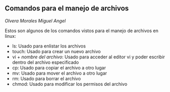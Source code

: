 ## Comandos para el manejo de archivos

*Olvera Morales Miguel Angel*

Estos son algunos de los comandos vistos para el manejo de archivos en linux:

- ls: Usado para enlistar los archivos
- touch: Usado para crear un nuevo archivo
- vi + *nombre del archivo*: Usado para acceder al editor vi y poder escribir dentro del archivo especificado
- cp: Usado para copiar el archivo a otro lugar
- mv: Usado para mover el archivo a otro lugar
- rm: Usado para borrar el archivo
- chmod: Usado para modificar los permisos del archivo
